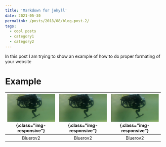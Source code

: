 ```yaml
---
title: 'Markdown for jekyll'
date: 2021-05-30
permalink: /posts/2018/08/blog-post-2/
tags:
  - cool posts
  - category1
  - category2
---
```



In this post I am trying to show an example of how to do proper formating of your website

# Example

| ![Underwater vehicle manipulator system](/images/bluerov_reach5.jpg){:class="img-responsive"}  | ![Underwater vehicle manipulator system](/images/bluerov_reach5.jpg){:class="img-responsive"} | ![Underwater vehicle manipulator system](/images/bluerov_reach5.jpg){:class="img-responsive"} |
|:---:|:---:|:---:|
| Bluerov2 | Bluerov2 | Bluerov2 |